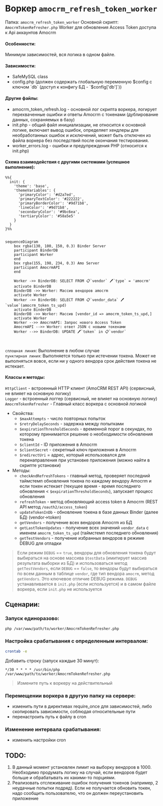 # Воркер `amocrm_refresh_token_worker`

Папка: `amocrm_refresh_token_worker`
Основной скрипт: `AmocrmTokenRefresher.php`
Worker для обновления Access Token доступа к Api аккаунтов Amocrm

#### Особенности:
Минимум зависимостей, вся логика в одном файле.

#### Зависимости:
- SafeMySQL class
- config.php (должен содержать глобальную переменную $config c ключом `db` (доступ к конфигу БД - `$config['db']`))

#### Другие файлы:
- amocrm_token_refresh.log - основной лог скрипта воркера, логирует перехваченные ошибки и ответы Amocrm с токенами (дублирование данных, сохраняемых в базу)
- init.php - общий файл инициализации, не относится к основной логике, включает вывод ошибок, определяет хендлеры для необработанных ошибок и исключений, может быть отключен из файла воркера без последствий после окончания тестирования.
- worker_errors.log - ошибки и предупреждения PHP (относится к init.php)

#### Схема взаимодействия с другими системами (успешное выполнение):

```mermaid
%%{
  init: {
    'theme': 'base',
    'themeVariables': {
      'primaryColor': '#d2a7ed',
      'primaryTextColor': '#222222',
      'primaryBorderColor': '#9d71b8',
      'lineColor': '#9d71b8',
      'secondaryColor': '#9bc6ea',
      'tertiaryColor': '#58a5e5'
    }
  }
}%%


sequenceDiagram
    box rgba(130, 100, 150, 0.3) Binder Server
    participant BinderDB
    participant Worker
    end
    box rgba(155, 198, 234, 0.3) Amo Server
    participant AmocrmAPI
    end

    Worker ->> BinderDB: SELECT FROM 📋`vendor` 🖊️`type` = 'amocrm'
    activate BinderDB
    BinderDB ->> Worker: Массив вендоров amocrm
    activate Worker
    Worker ->> BinderDB: SELECT FROM 📋`vendor_data` 🖊️`value`(amocrm_token_ts_upd)
    activate BinderDB
    BinderDB ->> Worker: Массив [vendor_id => amocrm_token_ts_upd,]
    activate Worker
    Worker -->> AmocrmAPI: Запрос нового Access Token
    AmocrmAPI -->> Worker: ответ JSON с новыми токенами
    Worker -->> BinderDB: UPDATE 🖊️`token` in 📋`vendor`

    
```
`сплошная линия`: Выполнение в любом случае\
`пунктирная линия`: Выполняется только при истечении токена. Может не выполняться вовсе, если ни у одного вендора срок действия токена не истекает.

#### Классы и методы:
`HttpClient` - встроенный HTTP клиент (AmoCRM REST API) (сервисный, не влияет на основную логику)\
`Logger` - встроенный логгер (сервисный, не влияет на основную логику)\
`AmocrmTokenRefresher` - Главный класс воркера с основной логикой
  - Свойства:
    - `$maxAttempts` - число повторных попыток
    - `$retryDelaySeconds` - задержка между попытками
    - `$expirationThresholdSeconds` - временной порог в секундах, по которому принимается решение о необходимости обновления токена
    - `$clientId` - ID приложения в Amocrm
    - `$clientSecret` - секретный ключ приложения в Amocrm
    - `$redirectUri` = адрес, который использовался для перенаправления при установке приложения (можно найти в скрипте установки)
  - Методы:
    - `checkAndRefreshTokens` - главный метод, проверяет последний таймстемп обновления токена по каждому вендору Amocrm и если токен истекает (текущее время - время последнего обновления < `$expirationThresholdSeconds`), запускает процесс обновления
    - `refreshToken` - метод обновляющий access token в Amocrm (REST API метод `/oauth2/access_token`)
    - `updateTokenInDb` - обновление токена в базе данных Binder (далее БД) (vendor->token)
    - `getVendors` - получение всех вендоров Amocrm из БД
    - `getLastTokenUpdates` - получение всех значений `vendor_data` с именем `amocrm_token_ts_upd` (таймстемп последнего обновления)
    - `getTestVendors` - получение избранных вендоров в режиме DEBUG для отладки

> Если режим `DEBUG` == `true`, вендоры для обновления токена будут выбираться на основе массива `$testData` (имитирует массив результата выборки из БД) и использоваться метод `getTestVendors`, если `DEBUG` == `false`, то вендоры будут выбираться по всем данным в таблице `vendor`, где тип вендора `amocrm`, метод `getVendors`. Это ключевое отличие DEBUG режима.
> `DEBUG` устанавливается в `init.php` (если используется) и в самом файле воркера, если `init.php` не используется

## Сценарии:

### Запуск единоразово:
```bash
php /var/www/path/to/worker/AmocrmTokenRefresher.php
```
### Настройка срабатывания с определенным интервалом:
```bash
crontab -e
```
Добавить строку (запуск каждые 30 минут):
```
*/30 * * * * /usr/bin/php /var/www/path/to/worker/AmocrmTokenRefresher.php
```
> Измените путь к воркеру на действительный

### Перемещении воркера в другую папку на сервере:
- изменить пути в директивах require_once для зависимостей, либо скопировать зависимости, соблюдая относительные пути
- перенастроить путь к файлу в cron

### Изменение интервала срабатывания:
- изменить настройки cron

## TODO:
1. В данный момент установлен лимит на выборку вендоров в 1000. Необходимо продумать логику на случай, если вендоров будет больше и обрабатывать их какими-то порциями.
2. Реализовать отслеживание ошибок получения токенов (например, 2 неудачные попытки подряд). Если не получается обновить токен, надо сообщить пользователю, что он должен переустановить приложение
